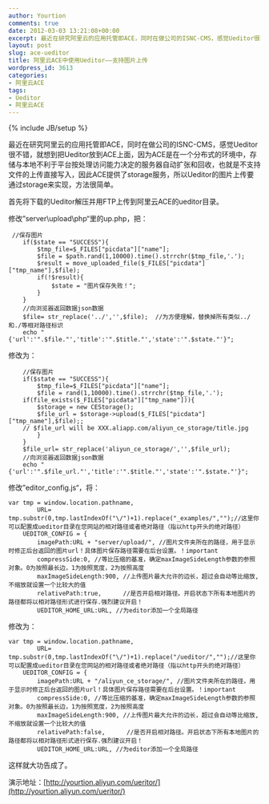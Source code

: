```yaml
---
author: Yourtion
comments: true
date: 2012-03-03 13:21:08+00:00
excerpt: 最近在研究阿里云的应用托管即ACE，同时在做公司的ISNC-CMS，感觉Ueditor很不错，就想到把Ueditor放到ACE上面，因为ACE是在一个分布式的环境中，存储与本地不利于平台按处理访问能力决定的服务器自动扩张和回收，也就是不支持文件的上传直接写入，因此ACE提供了storage服务，所以Ueditor的图片上传要通过storage来实现
layout: post
slug: ace-ueditor
title: 阿里云ACE中使用Ueditor——支持图片上传
wordpress_id: 3613
categories:
- 阿里云ACE
tags:
- Ueditor
- 阿里云ACE
---
```

{% include JB/setup %}

最近在研究阿里云的应用托管即ACE，同时在做公司的ISNC-CMS，感觉Ueditor很不错，就想到把Ueditor放到ACE上面，因为ACE是在一个分布式的环境中，存储与本地不利于平台按处理访问能力决定的服务器自动扩张和回收，也就是不支持文件的上传直接写入，因此ACE提供了storage服务，所以Ueditor的图片上传要通过storage来实现，方法很简单。

首先将下载的Ueditor解压并用FTP上传到阿里云ACE的ueditor目录。

修改”server\upload\php“里的up.php，把：

```
 //保存图片
    if($state == "SUCCESS"){
        $tmp_file=$_FILES["picdata"]["name"];
        $file = $path.rand(1,10000).time().strrchr($tmp_file,'.');
        $result = move_uploaded_file($_FILES["picdata"]["tmp_name"],$file);
        if(!$result){
            $state = "图片保存失败！";
        }
    }
    //向浏览器返回数据json数据
    $file= str_replace('../','',$file);  //为方便理解，替换掉所有类似../和./等相对路径标识
    echo "{'url':'".$file."','title':'".$title."','state':'".$state."'}";
```

修改为：

```
    //保存图片
    if($state == "SUCCESS"){
        $tmp_file=$_FILES["picdata"]["name"];
        $file = rand(1,10000).time().strrchr($tmp_file,'.');
	if(file_exists($_FILES["picdata"]["tmp_name"])){ 
		$storage = new CEStorage(); 
		$file_url = $storage->upload($_FILES["picdata"]["tmp_name"],$file);;
  	// $file_url will be XXX.aliapp.com/aliyun_ce_storage/title.jpg
		}
    }
	$file_url= str_replace('aliyun_ce_storage/','',$file_url);
    //向浏览器返回数据json数据
    echo "{'url':'".$file_url."','title':'".$title."','state':'".$state."'}";
```

修改”editor_config.js“，将：

```
var tmp = window.location.pathname,
        URL= tmp.substr(0,tmp.lastIndexOf("\/")+1).replace("_examples/","");//这里你可以配置成ueditor目录在您网站的相对路径或者绝对路径（指以http开头的绝对路径）
    UEDITOR_CONFIG = {
        imagePath:URL + "server/upload/", //图片文件夹所在的路径，用于显示时修正后台返回的图片url！具体图片保存路径需要在后台设置。！important
        compressSide:0, //等比压缩的基准，确定maxImageSideLength参数的参照对象。0为按照最长边，1为按照宽度，2为按照高度
        maxImageSideLength:900, //上传图片最大允许的边长，超过会自动等比缩放,不缩放就设置一个比较大的值
        relativePath:true,      //是否开启相对路径。开启状态下所有本地图片的路径都将以相对路径形式进行保存.强烈建议开启！
        UEDITOR_HOME_URL:URL, //为editor添加一个全局路径
```

修改为：

```
var tmp = window.location.pathname,
        URL= tmp.substr(0,tmp.lastIndexOf("\/")+1).replace("/ueditor/","");//这里你可以配置成ueditor目录在您网站的相对路径或者绝对路径（指以http开头的绝对路径）
    UEDITOR_CONFIG = {
        imagePath:URL + "/aliyun_ce_storage/", //图片文件夹所在的路径，用于显示时修正后台返回的图片url！具体图片保存路径需要在后台设置。！important
        compressSide:0, //等比压缩的基准，确定maxImageSideLength参数的参照对象。0为按照最长边，1为按照宽度，2为按照高度
        maxImageSideLength:900, //上传图片最大允许的边长，超过会自动等比缩放,不缩放就设置一个比较大的值
        relativePath:false,      //是否开启相对路径。开启状态下所有本地图片的路径都将以相对路径形式进行保存.强烈建议开启！
        UEDITOR_HOME_URL:URL, //为editor添加一个全局路径
```

这样就大功告成了。

演示地址：[http://yourtion.aliyun.com/ueritor/](http://yourtion.aliyun.com/ueritor/)
